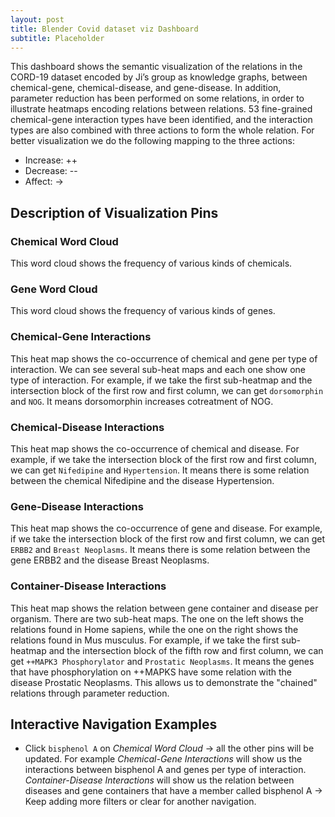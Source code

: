 ```yaml
---
layout: post
title: Blender Covid dataset viz Dashboard
subtitle: Placeholder
---
```


This dashboard shows the semantic visualization of the relations in the CORD-19 
dataset encoded by Ji’s group as knowledge graphs, between chemical-gene, 
chemical-disease, and gene-disease. In addition, parameter reduction has been 
performed on some relations, in order to illustrate heatmaps encoding relations 
between relations. 53 fine-grained chemical-gene interaction types have been 
identified, and the interaction types are also combined with three actions to 
form the whole relation. 
For better visualization we do the following mapping to the three actions:
- Increase: ++
- Decrease: --
- Affect:   ->

## Description of Visualization Pins

### Chemical Word Cloud
This word cloud shows the frequency of various kinds of chemicals.

### Gene Word Cloud
This word cloud shows the frequency of various kinds of genes. 

### Chemical-Gene Interactions
This heat map shows the co-occurrence of chemical and gene per type of interaction. 
We can see several sub-heat maps and each one show one type of interaction.
For example, if we take the first sub-heatmap and the intersection block of the first row and first column, 
we can get `dorsomorphin` and `NOG`. It means dorsomorphin increases cotreatment of NOG.

### Chemical-Disease Interactions
This heat map shows the co-occurrence of chemical and disease. 
For example, if we take the intersection block of the first row and first column, 
we can get `Nifedipine` and `Hypertension`. It means there is some relation between the chemical Nifedipine and the disease Hypertension.

### Gene-Disease Interactions
This heat map shows the co-occurrence of gene and disease. 
For example, if we take the intersection block of the first row and first column, 
we can get `ERBB2` and `Breast Neoplasms`. It means there is some relation between the gene ERBB2 and the disease Breast Neoplasms.

### Container-Disease Interactions
This heat map shows the relation between gene container and disease per organism. 
There are two sub-heat maps. The one on the left shows the relations found in Home sapiens, 
while the one on the right shows the relations found in Mus musculus.
For example, if we take the first sub-heatmap and the intersection block of the fifth row and first column, 
we can get `++MAPK3 Phosphorylator` and `Prostatic Neoplasms`. It means the genes that have phosphorylation on
++MAPKS have some relation with the disease Prostatic Neoplasms. This allows us to demonstrate the "chained" relations
through parameter reduction.

## Interactive Navigation Examples
- Click `bisphenol A` on _Chemical Word Cloud_ → all the other pins will be updated. 
For example _Chemical-Gene Interactions_ will show us the interactions between bisphenol A and genes per type of interaction. 
_Container-Disease Interactions_ will show us the relation between diseases and gene containers that have a member called bisphenol A → 
Keep adding more filters or clear for another navigation.